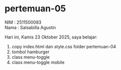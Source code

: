 # pertemuan-05

NIM : 2511500083<br>
Nama : Salsabilla Agustin<br>

Hari ini, Kamis 23 Oktober 2025, saya belajar:
<ol>
  <li>copy index.html dan style.css folder pertemuan-04</li>
  <li>tombol hamburger</li>
  <li>class menu-toggle</li>
  <li>class menu-toggle mobile</li>
</ol>  